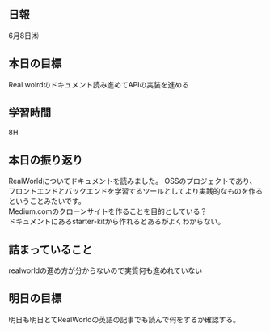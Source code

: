 ## 日報
6月8日㈭

## 本日の目標
Real wolrdのドキュメント読み進めてAPIの実装を進める

## 学習時間
8H

## 本日の振り返り
RealWorldについてドキュメントを読みました。
OSSのプロジェクトであり、フロントエンドとバックエンドを学習するツールとしてより実践的なものを作るということみたいです。<br>
Medium.comのクローンサイトを作ることを目的としている？<br>
ドキュメントにあるstarter-kitから作れるとあるがよくわからない。

## 詰まっていること
realworldの進め方が分からないので実質何も進めれていない

## 明日の目標
明日も明日とてRealWorldの英語の記事でも読んで何をするか確認する。

